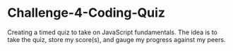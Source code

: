 # Challenge-4-Coding-Quiz
Creating a timed quiz to take on JavaScript fundamentals. The idea is to take the quiz, store my score(s), and gauge my progress against my peers.
